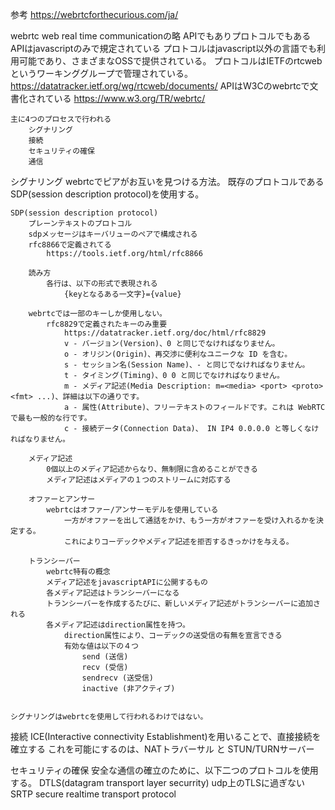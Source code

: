 参考
    https://webrtcforthecurious.com/ja/

webrtc
    web real time communicationの略
    APIでもありプロトコルでもある
    APIはjavascriptのみで規定されている
    プロトコルはjavascript以外の言語でも利用可能であり、さまざまなOSSで提供されている。
    プロトコルはIETFのrtcwebというワーキンググループで管理されている。
        https://datatracker.ietf.org/wg/rtcweb/documents/
    APIはW3Cのwebrtcで文書化されている
        https://www.w3.org/TR/webrtc/
        
    主に4つのプロセスで行われる
        シグナリング
        接続
        セキュリティの確保
        通信

シグナリング
    webrtcでピアがお互いを見つける方法。
    既存のプロトコルであるSDP(session description protocol)を使用する。

    SDP(session description protocol)
        プレーンテキストのプロトコル
        sdpメッセージはキーバリューのペアで構成される
        rfc8866で定義されてる
            https://tools.ietf.org/html/rfc8866
        
        読み方
            各行は、以下の形式で表現される
                {keyとなるある一文字}={value}

        webrtcでは一部のキーしか使用しない。
            rfc8829で定義されたキーのみ重要
                https://datatracker.ietf.org/doc/html/rfc8829
                v - バージョン(Version)、0 と同じでなければなりません。
                o - オリジン(Origin)、再交渉に便利なユニークな ID を含む。
                s - セッション名(Session Name)、- と同じでなければなりません。
                t - タイミング(Timing)、0 0 と同じでなければなりません。
                m - メディア記述(Media Description: m=<media> <port> <proto> <fmt> ...)、詳細は以下の通りです。
                a - 属性(Attribute)、フリーテキストのフィールドです。これは WebRTC で最も一般的な行です。
                c - 接続データ(Connection Data)、 IN IP4 0.0.0.0 と等しくなければなりません。
        
        メディア記述
            0個以上のメディア記述からなり、無制限に含めることができる
            メディア記述はメディアの１つのストリームに対応する
        
        オファーとアンサー
            webrtcはオファー/アンサーモデルを使用している
                一方がオファーを出して通話をかけ、もう一方がオファーを受け入れるかを決定する。
                これによりコーデックやメディア記述を拒否するきっかけを与える。

        トランシーバー
            webrtc特有の概念
            メディア記述をjavascriptAPIに公開するもの
            各メディア記述はトランシーバーになる
            トランシーバーを作成するたびに、新しいメディア記述がトランシーバーに追加される
            各メディア記述はdirection属性を持つ。
                direction属性により、コーデックの送受信の有無を宣言できる
                有効な値は以下の４つ
                    send (送信)
                    recv (受信)
                    sendrecv (送受信)
                    inactive (非アクティブ)

    
    シグナリングはwebrtcを使用して行われるわけではない。

接続
    ICE(Interactive connectivity Establishment)を用いることで、直接接続を確立する
    これを可能にするのは、NATトラバーサル と STUN/TURNサーバー

セキュリティの確保
    安全な通信の確立のために、以下二つのプロトコルを使用する。
        DTLS(datagram transport layer securrity)
            udp上のTLSに過ぎない
        SRTP secure realtime transport protocol
        
    
